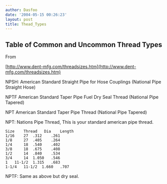 ```yaml
---
author: Dasfoo
date: '2004-05-15 00:26:23'
layout: post
title: Thead_Types
---
```


Table of Common and Uncommon Thread Types
----

From 

[http://www.dent-mfg.com/threadsizes.htm](http://www.dent-mfg.com/threadsizes.htm)

NPSH: 	American Standard Straight Pipe for Hose Couplings (National Pipe Straight Hose)

NPTF  	American Standard Taper Pipe Fuel Dry Seal Thread (National Pipe Tapered)

NPT  	American Standard Taper Pipe Thread (National Pipe Tapered)

NPT: Nations Pipe Thread, This is your standard american pipe thread.

    Size  	Thread   Dia 	Length
    1/16 	27 	.312 	.261
    1/8 	27 	.405 	.264 
    1/4 	18 	.540 	.402
    3/8 	18 	.675 	.408
    1/2 	14 	.840 	.534
    3/4 	14 	1.050 	.546
    1 	11-1/2 	1.315 	.683
    1-1/4 	11-1/2 	1.660 	.707

NPTF: Same as above but dry seal.


